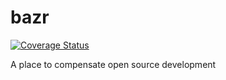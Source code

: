 # bazr

[![Coverage Status](https://coveralls.io/repos/github/AlecAivazis/bazr/badge.svg)](https://coveralls.io/github/AlecAivazis/bazr)

A place to compensate open source development

<!--
## Getting Started

To run locally, first install `solc`:
```
brew update
brew upgrade
brew tap ethereum/ethereum
brew install solidity
brew linkapps solidity
```

Then install `run` which is used to manage the development tasks for bazr:

```bash
go get github.com/AlecAivazis/run
```
run the installation task:
```bash
run install-deps
```
initialize the testnet
```bash
run genesis
```

## Running Locally

Start the test net:
```bash
run testnet
```
-->

